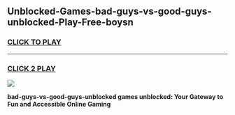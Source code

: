 
## Unblocked-Games-bad-guys-vs-good-guys-unblocked-Play-Free-boysn
<h3>
<a href="https://premium76.site?title=bad-guys-vs-good-guys-unblocked&ref=23A">CLICK TO PLAY</a></h3>
<hr>

<h3>
<a href="https://premium76.site?title=bad-guys-vs-good-guys-unblocked&ref=23A">CLICK 2 PLAY</a>
  
</h3>

<a href="https://premium76.site?title=bad-guys-vs-good-guys-unblocked&ref=23A"><img src="https://clearcache.store/games.png"></a>


**bad-guys-vs-good-guys-unblocked games unblocked: Your Gateway to Fun and Accessible Online Gaming**
